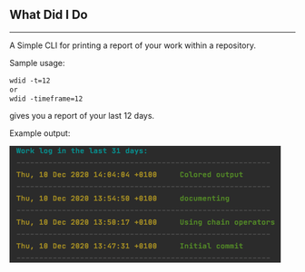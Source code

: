 ## What Did I Do

---

A Simple CLI for printing a report of your work within a repository.

Sample usage:

```
wdid -t=12
or
wdid -timeframe=12
```
gives you a report of your last 12 days.

Example output:

![output](./assets/output.png)
